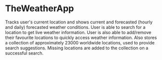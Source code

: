 # TheWeatherApp
Tracks user's current location and shows current and forecasted (hourly and daily) forecasted weather conditions. User is able to               search for a location to get live weather information. User is  also able to add/remove their favourite locations to quickly access  weather information. Also stores a collection of approximately               23000 worldwide locations, used to provide search suggestions. Missing locations are added to the collection on a successful search.
